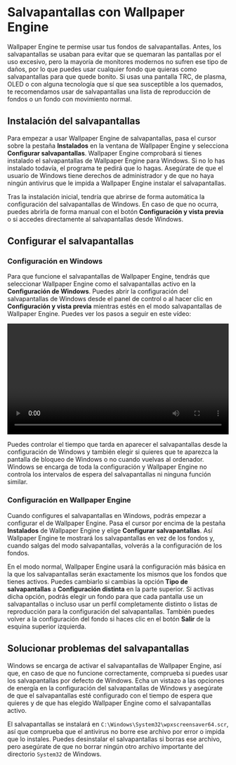 # Salvapantallas con Wallpaper Engine

Wallpaper Engine te permise usar tus fondos de salvapantallas. Antes, los salvapantallas se usaban para evitar que se quemaran las pantallas por el uso excesivo, pero la mayoría de monitores modernos no sufren ese tipo de daños, por lo que puedes usar cualquier fondo que quieras como salvapantallas para que quede bonito. Si usas una pantalla TRC, de plasma, OLED o con alguna tecnología que sí que sea susceptible a los quemados, te recomendamos usar de salvapantallas una lista de reproducción de fondos o un fondo con movimiento normal.

## Instalación del salvapantallas

Para empezar a usar Wallpaper Engine de salvapantallas, pasa el cursor sobre la pestaña **Instalados** en la ventana de Wallpaper Engine y selecciona **Configurar salvapantallas**. Wallpaper Engine comprobará si tienes instalado el salvapantallas de Wallpaper Engine para Windows. Si no lo has instalado todavía, el programa te pedirá que lo hagas. Asegúrate de que el usuario de Windows tiene derechos de administrador y de que no haya ningún antivirus que le impida a Wallpaper Engine instalar el salvapantallas.

Tras la instalación inicial, tendría que abrirse de forma automática la configuración del salvapantallas de Windows. En caso de que no ocurra, puedes abrirla de forma manual con el botón **Configuración y vista previa** o si accedes directamente al salvapantallas desde Windows.

## Configurar el salvapantallas

### Configuración en Windows

Para que funcione el salvapantallas de Wallpaper Engine, tendrás que seleccionar Wallpaper Engine como el salvapantallas activo en la **Configuración de Windows**. Puedes abrir la configuración del salvapantallas de Windows desde el panel de control o al hacer clic en **Configuración y vista previa** mientras estés en el modo salvapantallas de Wallpaper Engine. Puedes ver los pasos a seguir en este vídeo:

<video width="100%" controls autoplay loop>
  <source src="/videos/screensaver_setup.mp4" type="video/mp4">
  Tu navegador no admite la etiqueta de vídeo.
</video>

Puedes controlar el tiempo que tarda en aparecer el salvapantallas desde la configuración de Windows y también elegir si quieres que te aparezca la pantalla de bloqueo de Windows o no cuando vuelvas al ordenador. Windows se encarga de toda la configuración y Wallpaper Engine no controla los intervalos de espera del salvapantallas ni ninguna función similar.

### Configuración en Wallpaper Engine

Cuando configures el salvapantallas en Windows, podrás empezar a configurar el de Wallpaper Engine. Pasa el cursor por encima de la pestaña **Instalados** de Wallpaper Engine y elige **Configurar salvapantallas**. Así Wallpaper Engine te mostrará los salvapantallas en vez de los fondos y, cuando salgas del modo salvapantallas, volverás a la configuración de los fondos.

En el modo normal, Wallpaper Engine usará la configuración más básica en la que los salvapantallas serán exactamente los mismos que los fondos que tienes activos. Puedes cambiarlo si cambias la opción **Tipo de salvapantallas** a **Configuración distinta** en la parte superior. Si activas dicha opción, podrás elegir un fondo para que cada pantalla use un salvapantallas o incluso usar un perfil completamente distinto o listas de reproducción para la configuración del salvapantallas. También puedes volver a la configuración del fondo si haces clic en el botón **Salir** de la esquina superior izquierda.

## Solucionar problemas del salvapantallas

Windows se encarga de activar el salvapantallas de Wallpaper Engine, así que, en caso de que no funcione correctamente, comprueba si puedes usar los salvapantallas por defecto de Windows. Echa un vistazo a las opciones de energía en la configuración del salvapantallas de Windows y asegúrate de que el salvapantallas esté configurado con el tiempo de espera que quieres y de que has elegido Wallpaper Engine como el salvapantallas activo.

El salvapantallas se instalará en `C:\Windows\System32\wpxscreensaver64.scr`, así que comprueba que el antivirus no borre ese archivo por error o impida que lo instales. Puedes desinstalar el salvapantallas si borras ese archivo, pero asegúrate de que no borrar ningún otro archivo importante del directorio `System32` de Windows.